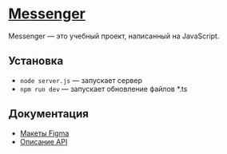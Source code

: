 # [Messenger](https://messenger-imkopyova.netlify.app/)
Messenger — это учебный проект, написанный на JavaScript.

## Установка
- `node server.js` — запускает сервер
- `npm run dev` — запускает обновление файлов *.ts

## Документация
- [Макеты Figma](https://www.figma.com/file/q213QsV72crD3wOaWSZQMo/Praktikum-Chat?node-id=0%3A1)
- [Описание API](https://ya-praktikum.tech/api/v2/swagger/#/)
